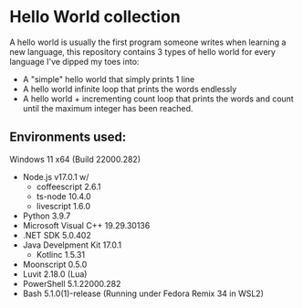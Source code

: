 # Hello World collection
A hello world is usually the first program someone writes when learning a new language, this repository contains 3 types of hello world for every language I've dipped my toes into:
- A "simple" hello world that simply prints 1 line
- A hello world infinite loop that prints the words endlessly
- A hello world + incrementing count loop that prints the words and count until the maximum integer has been reached.

## Environments used:
Windows 11 x64 (Build 22000.282)
- Node.js v17.0.1 w/
    - coffeescript 2.6.1 
    - ts-node 10.4.0
    - livescript 1.6.0
- Python 3.9.7
- Microsoft Visual C++ 19.29.30136
- .NET SDK 5.0.402
- Java Develpment Kit 17.0.1
    - Kotlinc 1.5.31
- Moonscript 0.5.0
- Luvit 2.18.0 (Lua)
- PowerShell 5.1.22000.282
- Bash 5.1.0(1)-release (Running under Fedora Remix 34 in WSL2)

